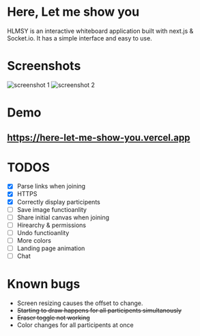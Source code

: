 # Here, Let me show you

HLMSY is an interactive whiteboard application built with next.js & Socket.io.
It has a simple interface and easy to use.

# Screenshots
![screenshot 1](https://i.ibb.co/YQjx1pM/sc1.png)
![screenshot 2](https://i.ibb.co/SsBVSBP/sc2.png)

# Demo

## https://here-let-me-show-you.vercel.app

# TODOS

-	[X] Parse links when joining
- [X] HTTPS
- [X] Correctly display participents
- [ ] Save image functioanlity
- [ ] Share initial canvas when joining
- [ ] Hirearchy & permissions
- [ ] Undo functioanlity
- [ ] More colors
- [ ] Landing page animation
- [ ] Chat

# Known bugs 
- Screen resizing causes the offset to change.
- ~~Starting to draw happens for all participents simultanously~~
- ~~Eraser toggle not working~~
- Color changes for all participents at once

